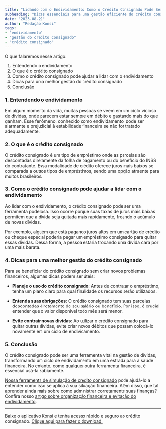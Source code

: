 ```yaml
---
title: "Lidando com o Endividamento: Como o Crédito Consignado Pode Ser uma Ferramenta Útil"
subheading: "Dicas essenciais para uma gestão eficiente do crédito consignado e como o mesmo pode ser um forte aliado contra o endividamento."
date: "2023-08-22"
author: "Redação Konsi"
tags:
- "endividamento"
- "gestão do crédito consignado"
- "crédito consignado"
---
```


O que falaremos nesse artigo:

1. Entendendo o endividamento
2. O que é o crédito consignado
3. Como o crédito consignado pode ajudar a lidar com o endividamento
4. Dicas para uma melhor gestão do crédito consignado
5. Conclusão

### 1. Entendendo o endividamento

Em algum momento da vida, muitas pessoas se veem em um ciclo vicioso de dívidas, onde parecem estar sempre em débito e gastando mais do que ganham. Esse fenômeno, conhecido como endividamento, pode ser alarmante e prejudicial à estabilidade financeira se não for tratado adequadamente.

### 2. O que é o crédito consignado

O crédito consignado é um tipo de empréstimo onde as parcelas são descontadas diretamente da folha de pagamento ou do benefício do INSS do contratante. Essa modalidade de crédito oferece juros mais baixos se comparada a outros tipos de empréstimos, sendo uma opção atraente para muitos brasileiros.

### 3. Como o crédito consignado pode ajudar a lidar com o endividamento

Ao lidar com o endividamento, o crédito consignado pode ser uma ferramenta poderosa. Isso ocorre porque suas taxas de juros mais baixas permitem que a dívida seja quitada mais rapidamente, freando o acúmulo de novas dívidas.

Por exemplo, alguém que está pagando juros altos em um cartão de crédito ou cheque especial poderia pegar um empréstimo consignado para quitar essas dívidas. Dessa forma, a pessoa estaria trocando uma dívida cara por uma mais barata.

### 4. Dicas para uma melhor gestão do crédito consignado

Para se beneficiar do crédito consignado sem criar novos problemas financeiros, algumas dicas podem ser úteis:

- **Planeje o uso do crédito consignado**: Antes de contratar o empréstimo, tenha um plano claro para qual finalidade os recursos serão utilizados.

- **Entenda suas obrigações**: O crédito consignado tem suas parcelas descontadas diretamente de seu salário ou benefício. Por isso, é crucial entender que o valor disponível todo mês será menor.

- **Evite contrair novas dívidas**: Ao utilizar o crédito consignado para quitar outras dívidas, evite criar novos débitos que possam colocá-lo novamente em um ciclo de endividamento.

### 5. Conclusão

O crédito consignado pode ser uma ferramenta vital na gestão de dívidas, transformando um ciclo de endividamento em uma estrada para a saúde financeira. No entanto, como qualquer outra ferramenta financeira, é essencial usá-la sabiamente.

[Nossa ferramenta de simulação de crédito consignado](https://konsi.com.br/simulador) pode ajudá-lo a entender como isso se aplica à sua situação financeira. Além disso, que tal aprender ainda mais sobre como administrar corretamente suas finanças? Confira nosso [artigo sobre organização financeira e evitação do endividamento](https://konsi.com.br/postagens/5-passos-para-organizar-suas-financas-e-evitar-endividamento).

---

Baixe o aplicativo Konsi e tenha acesso rápido e seguro ao crédito consignado. [Clique aqui para fazer o download.](https://konsi.com.br/app-download)